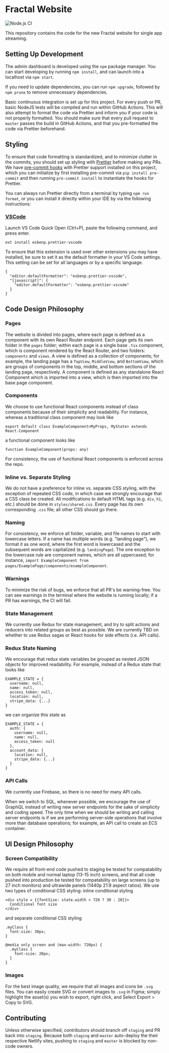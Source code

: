 # Fractal Website

![Node.js CI](https://github.com/fractalcomputers/website/workflows/Node.js%20CI/badge.svg)

This repository contains the code for the new Fractal website for single app streaming.

## Setting Up Development

The admin dashboard is developed using the `npm` package manager. You can start developing by running `npm install`, and can launch into a localhost via `npm start`.

If you need to update dependencies, you can run `npm upgrade`, followed by `npm prune` to remove unnecessary dependencies.

Basic continuous integration is set up for this project. For every push or PR, basic NodeJS tests will be compiled and run within GitHub Actions. This will also attempt to format the code via Prettier and inform you if your code is not properly formatted. You should make sure that every pull request to `master` passes the build in GitHub Actions, and that you pre-formatted the code via Prettier beforehand.

## Styling

To ensure that code formatting is standardized, and to minimize clutter in the commits, you should set up styling with [Prettier](https://prettier.io/) before making any PRs. We have [pre-commit hooks](https://pre-commit.com/) with Prettier support installed on this project, which you can initialize by first installing pre-commit via `pip install pre-commit` and then running `pre-commit install` to instantiate the hooks for Prettier.

You can always run Prettier directly from a terminal by typing `npm run format`, or you can install it directly within your IDE by via the following instructions:

### [VSCode](https://marketplace.visualstudio.com/items?itemName=esbenp.prettier-vscode)

Launch VS Code Quick Open (Ctrl+P), paste the following command, and press enter.

```
ext install esbenp.prettier-vscode
```

To ensure that this extension is used over other extensions you may have installed, be sure to set it as the default formatter in your VS Code settings. This setting can be set for all languages or by a specific language.

```
{
  "editor.defaultFormatter": "esbenp.prettier-vscode",
  "[javascript]": {
    "editor.defaultFormatter": "esbenp.prettier-vscode"
  }
}
```

## Code Design Philosophy

### Pages

The website is divided into pages, where each page is defined as a component with its own React Router endpoint. Each page gets its own folder in the `pages` folder; within each page is a single base `.tsx` component, which is component rendered by the React Router, and two folders: `components` and `views`. A view is defined as a collection of components; for example, the landing page has a `TopView`, `MiddleView`, and `BottomView`, which are groups of components in the top, middle, and bottom sections of the landing page, respectively. A component is defined as any standalone React Component which is imported into a view, which is then imported into the base page component.

### Components

We choose to use functional React components instead of class components because of their simplicity and readability. For instance, whereas a traditional class component may look like 

```
export default class ExampleComponent<MyProps, MyState> extends React.Component
```

a functional component looks like

```
function ExampleComponent(props: any) 
```

For consistency, the use of functional React components is enforced across the repo.

### Inline vs. Separate Styling

We do not have a preference for inline vs. separate CSS styling, with the exception of repeated CSS code, in which case we strongly encourage that a CSS class be created. All modifications to default HTML tags (e.g. `div`, `h1`, etc.) should be done in `styles/shared.css`. Every page has its own corresponding `.css` file; all other CSS should go there.

### Naming

For consistency, we enforce all folder, variable, and file names to start with lowercase letters. If a name has multiple words (e.g. "landing page"), we format it as one word, where the first word is lowercased and the subsequent words are capitalized (e.g. `landingPage`). The one exception to the lowercase rule are component names, which are all uppercased; for instance, `import ExampleComponent from pages/ExamplePage/components/exampleComponent`.

### Warnings

To minimize the risk of bugs, we enforce that all PR's be warning-free. You can see warnings in the terminal where the website is running locally; if a PR has warnings, the CI will fail.

### State Management

We currently use Redux for state management, and try to split actions and reducers into related groups as best as possible. We are currently TBD on whether to use Redux sagas or React hooks for side effects (i.e. API calls).

### Redux State Naming

We encourage that redux state variables be grouped as nested JSON objects for improved readability. For example, instead of a Redux state that looks like 

```
EXAMPLE_STATE = {
  username: null,
  name: null,
  access_token: null,
  location: null,
  stripe_data: {...}
}
```

we can organize this state as

```
EXAMPLE_STATE = {
  auth: {
    username: null,
    name: null,
    access_token: null
  },
  account_data: {
    location: null,
    stripe_data: {...}
  }
}
```

### API Calls

We currently use Firebase, so there is no need for many API calls.

When we switch to SQL, whenever possible, we encourage the use of GraphQL instead of writing new server endpoints for the sake of simplicity and coding speed. The only time when we should be writing and calling server endpoints is if we are performing server-side operations that involve more than database operations; for example, an API call to create an ECS container.

## UI Design Philosophy

### Screen Compatibility

We require all front-end code pushed to staging be tested for compatability on both mobile and normal laptop (13-15 inch) screens, and that all code pushed into production be tested for compatability on large screens (up to 27 inch monitors) and ultrawide panels (1440p 21:9 aspect ratios). We use two types of conditional CSS styling: inline conditional styling

```
<div style = {{fontSize: state.width > 720 ? 30 : 20}}>
  Conditional font size
</div>
```

and separate conditional CSS styling

```
.myClass {
  font-size: 30px;
}

@media only screen and (max-width: 720px) {
  .myClass {
    font-size: 20px;
  }
}
```

### Images

For the best image quality, we require that all images and icons be `.svg` files. You can easily create SVG or convert images to `.svg` in Figma; simply highlight the asset(s) you wish to export, right click, and Select Export > Copy to SVG.

## Contributing

Unless otherwise specified, contributors should branch off `staging` and PR back into `staging`. Because both `staging` and `master` auto-deploy the their respective Netlify sites, pushing to `staging` and `master` is blocked by non-code owners.
